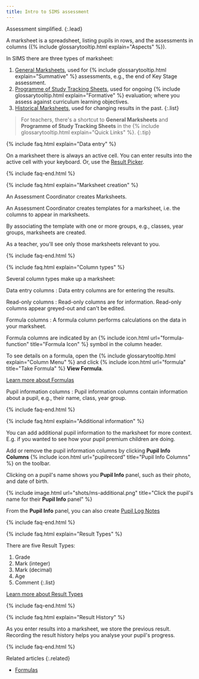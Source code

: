 ```yaml
---
title: Intro to SIMS assessment
---
```


Assessment simplified.
{:.lead}

A marksheet is a spreadsheet, listing pupils in rows, and the assessments in columns ({% include glossarytooltip.html explain="Aspects" %}).

In SIMS there are three types of marksheet:

1. [General Marksheets](marksheets/ms-ass), used for {% include glossarytooltip.html explain="Summative" %} assessments, e.g., the end of Key Stage assessment.
2. [Programme of Study Tracking Sheets](marksheets/ms-pos), used for ongoing {% include glossarytooltip.html explain="Formative" %} evaluation; where you assess against curriculum learning objectives.
3. [Historical Marksheets](marksheets/ms-historical), used for changing results in the past.
{:.list}

> For teachers, there's a shortcut to **General Marksheets** and **Programme of Study Tracking Sheets** in the {% include glossarytooltip.html explain="Quick Links" %}.
{:.tip}

{% include faq.html explain="Data entry" %}

On a marksheet there is always an active cell. You can enter results into the active cell with your keyboard. Or, use the [Result Picker](marksheets/result-picker).

{% include faq-end.html  %}

{% include faq.html explain="Marksheet creation" %}

An Assessment Coordinator creates Marksheets.

An Assessment Coordinator creates templates for a marksheet, i.e. the columns to appear in marksheets.

By associating the template with one or more groups, e.g., classes, year groups, marksheets are created.

As a teacher, you'll see only those marksheets relevant to you.

{% include faq-end.html  %}

{% include faq.html explain="Column types" %}

Several column types make up a marksheet:

Data entry columns
: Data entry columns are for entering the results.

Read-only columns
: Read-only columns are for information. Read-only columns appear greyed-out and can't be edited.

Formula columns
: A formula column performs calculations on the data in your marksheet.

Formula columns are indicated by an {% include icon.html url="formula-function" title="Formula Icon" %} symbol in the column header.

To see details on a formula, open the {% include glossarytooltip.html explain="Column Menu" %} and click {% include icon.html url="formula" title="Take Formula" %} **View Formula**.

[Learn more about Formulas](formulas-intro)

Pupil information columns
: Pupil information columns contain information about a pupil, e.g., their name, class, year group.

{% include faq-end.html  %}

{% include faq.html explain="Additional information" %}

You can add additional pupil information to the marksheet for more context. E.g. if you wanted to see how your pupil premium children are doing.

Add or remove the pupil information columns by clicking **Pupil Info Columns** {% include icon.html url="pupilrecord" title="Pupil Info Columns" %} on the toolbar.

Clicking on a pupil's name shows you **Pupil Info** panel, such as their photo, and date of birth.

{% include image.html url="shots/ms-additional.png" title="Click the pupil's name for their **Pupil Info** panel" %}

From the **Pupil Info** panel, you can also create [Pupil Log Notes](../plog/)

{% include faq-end.html  %}

{% include faq.html explain="Result Types" %}

There are five Result Types:

1. Grade
2. Mark (integer)
3. Mark (decimal)
4. Age
5. Comment
{:.list}

[Learn more about Result Types](result-types)

{% include faq-end.html  %}

{% include faq.html explain="Result History" %}

As you enter results into a marksheet, we store the previous result. Recording the result history helps you analyse your pupil's progress.

{% include faq-end.html  %}

Related articles
{:.related}

* [Formulas](formulas-intro)